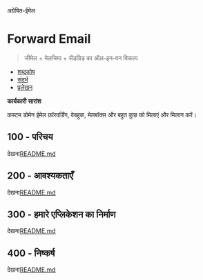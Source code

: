 अग्रेषित-ईमेल

# Forward Email

> जीमेल + मेलचिम्प + सेंडग्रिड का ऑल-इन-वन विकल्प

-   [शब्दकोष](./GLOSSARY.md)
-   [संदर्भ](./REFERENCES.md)
-   [प्रलेखन](./DOCUMENTATION.md)

**कार्यकारी सारांश**

कस्टम डोमेन ईमेल फ़ॉरवर्डिंग, वेबहुक, मेलबॉक्स और बहुत कुछ को मिलाएं और मिलान करें।

## 100 - परिचय

देखना[README.md](./100/README.md)

## 200 - आवश्यकताएँ

देखना[README.md](./200/README.md)

## 300 - हमारे एप्लिकेशन का निर्माण

देखना[README.md](./300/README.md)

## 400 - निष्कर्ष

देखना[README.md](./400/README.md)
